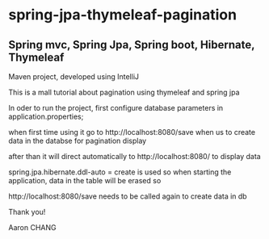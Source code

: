 # spring-jpa-thymeleaf-pagination

## Spring mvc, Spring Jpa, Spring boot, Hibernate, Thymeleaf

Maven project, developed using IntelliJ

This is a mall tutorial about pagination using thymeleaf and spring jpa

In oder to run the project, first configure database parameters in application.properties;

when first time using it go to http://localhost:8080/save when us to create data in the databse for pagination display

after than it will direct automatically to http://localhost:8080/ to display data

spring.jpa.hibernate.ddl-auto = create is used so when starting the application, data in the table will be erased so

http://localhost:8080/save needs to be called again to create data in db

Thank you!

Aaron CHANG
